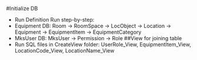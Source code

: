#Initialize DB
- Run Definition
Run step-by-step:
- Equipment DB: Room -> RoomSpace -> LocObject -> Location -> Equipment -> EquipmentItem -> EquipmentCategory
- MksUser DB: MksUser -> Permission -> Role
##View for joining table
- Run SQL files in CreateView folder: UserRole_View, EquipmentItem_View, LocationCode_View, LocationName_View
